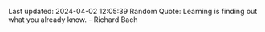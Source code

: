 Last updated: 2024-04-02 12:05:39
Random Quote: Learning is finding out what you already know. - Richard Bach